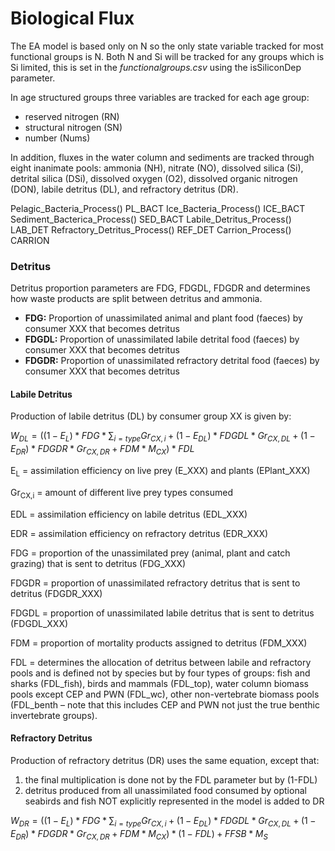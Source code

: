 # Biological Flux

The EA model is based only on N so the only state variable tracked for most functional groups is N. Both N and Si will be tracked for any groups which is Si limited, this is set in the *functionalgroups.csv* using the isSiliconDep parameter.

In age structured groups three variables are tracked for each age group:

  + reserved nitrogen (RN)
  + structural nitrogen (SN)
  + number (Nums)

In addition, fluxes in the water column and sediments are tracked through eight inanimate pools: ammonia (NH), nitrate (NO), dissolved silica (Si), detrital silica (DSi), dissolved oxygen (O2), dissolved organic nitrogen (DON), labile detritus (DL), and refractory detritus (DR).

Pelagic_Bacteria_Process() PL_BACT
Ice_Bacteria_Process() ICE_BACT
Sediment_Bacterica_Process() SED_BACT
Labile_Detritus_Process() LAB_DET
Refractory_Detritus_Process() REF_DET
Carrion_Process() CARRION

### Detritus
Detritus proportion parameters are FDG, FDGDL, FDGDR and determines how waste products are split between detritus and ammonia.

+ **FDG:** Proportion of unassimilated animal and plant food (faeces) by consumer XXX that becomes detritus
+ **FDGDL:** Proportion of unassimilated labile detrital food (faeces) by consumer XXX that becomes detritus
+ **FDGDR:** Proportion of unassimilated refractory detrital food (faeces) by consumer XXX that becomes detritus 


#### Labile Detritus
Production of labile detritus (DL) by consumer group XX is given by:

$W_{DL} = \biggl((1-E_L) * FDG * \sum_{i=type} Gr_{CX, i} + (1 − E_{DL}) * FDGDL * Gr_{CX,DL} + (1 − E_{DR}) * FDGDR * Gr_{CX,DR}+ FDM * M_{CX}\biggr) * FDL$

E<sub>L</sub> = assimilation efficiency on live prey (E_XXX) and plants (EPlant_XXX)

Gr<sub>CX,i</sub> = amount of different live prey types consumed

EDL = assimilation efficiency on labile detritus (EDL_XXX) 

EDR = assimilation efficiency on refractory detritus (EDR_XXX)

FDG = proportion of the unassimilated prey (animal, plant and catch grazing) that is sent to detritus (FDG_XXX)

FDGDR = proportion of unassimilated refractory detritus that is sent to detritus (FDGDR_XXX)

FDGDL = proportion of unassimilated labile detritus that is sent to detritus (FDGDL_XXX)

FDM = proportion of mortality products assigned to detritus (FDM_XXX)

FDL = determines the allocation of detritus between labile and refractory pools and is defined not by species but by four types of groups: fish and sharks (FDL_fish), birds and mammals (FDL_top), water column biomass pools except CEP and PWN (FDL_wc), other non-vertebrate biomass pools (FDL_benth – note that this includes CEP and PWN not just the true benthic invertebrate groups). 


#### Refractory Detritus
Production of refractory detritus (DR) uses the same equation, except that:

1. the final multiplication is done not by the FDL parameter but by (1-FDL)
1. detritus produced from all unassimilated food consumed by optional seabirds and fish NOT explicitly represented in the model is added to DR

$W_{DR} = \biggl((1-E_L) * FDG * \sum_{i=type} Gr_{CX, i} + (1 − E_{DL}) * FDGDL * Gr_{CX,DL} + (1 − E_{DR}) * FDGDR * Gr_{CX,DR} + FDM * M_{CX}\biggr) * (1 - FDL) + FFSB * M_{S}$


